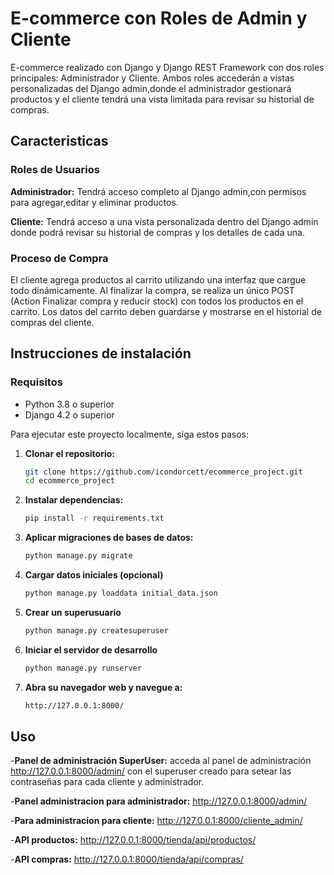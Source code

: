 # E-commerce con Roles de Admin y Cliente
E-commerce realizado con Django y Django REST Framework con dos roles principales: Administrador y Cliente. Ambos roles accederán a vistas personalizadas del Django admin,donde el administrador gestionará productos y el cliente tendrá una vista limitada para revisar 
su historial de compras.

## Caracteristicas

### Roles de Usuarios

**Administrador:** Tendrá acceso completo al Django admin,con permisos para agregar,editar y eliminar productos. 

**Cliente:** Tendrá acceso a una vista personalizada dentro del Django admin donde podrá revisar su historial de compras y los detalles de cada una. 

### Proceso de Compra

El cliente agrega productos al carrito utilizando una interfaz que cargue todo dinámicamente.
Al finalizar la compra, se realiza un único POST (Action Finalizar compra y reducir stock) con todos los productos en el carrito. 
Los datos del carrito deben guardarse y mostrarse en el historial de compras del cliente. 


## Instrucciones de instalación

### Requisitos

- Python 3.8 o superior
- Django 4.2 o superior

Para ejecutar este proyecto localmente, siga estos pasos:

1. **Clonar el repositorio:**
   ```bash
   git clone https://github.com/icondorcett/ecommerce_project.git   
   cd ecommerce_project
   ```
2. **Instalar dependencias:**
   ```bash
   pip install -r requirements.txt
   ```
3. **Aplicar migraciones de bases de datos:**
   ```bash
   python manage.py migrate
   ```
4. **Cargar datos iniciales (opcional)**
   ```bash
   python manage.py loaddata initial_data.json
   ```
5. **Crear un superusuario**
   ```bash
   python manage.py createsuperuser
   ```
6. **Iniciar el servidor de desarrollo**
   ```bash
   python manage.py runserver
   ```
7. **Abra su navegador web y navegue a:**
   ```bash
   http://127.0.0.1:8000/
   ```
## Uso
-**Panel de administración SuperUser:** acceda al panel de administración http://127.0.0.1:8000/admin/ con el superuser creado para setear las contraseñas para cada cliente y administrador. 

-**Panel administracion para administrador:** http://127.0.0.1:8000/admin/

-**Para administracion para cliente:** http://127.0.0.1:8000/cliente_admin/

-**API productos:** http://127.0.0.1:8000/tienda/api/productos/

-**API compras:** http://127.0.0.1:8000/tienda/api/compras/

